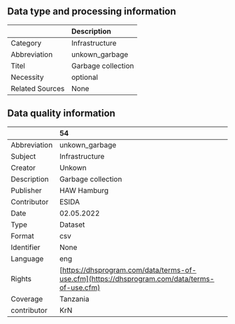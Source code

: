 ## Data type and processing information 

|                 | Description        |
|:----------------|:-------------------|
| Category        | Infrastructure     |
| Abbreviation    | unkown_garbage     |
| Titel           | Garbage collection |
| Necessity       | optional           |
| Related Sources | None               |

## Data quality information 

|              | 54                                                                                           |
|:-------------|:---------------------------------------------------------------------------------------------|
| Abbreviation | unkown_garbage                                                                               |
| Subject      | Infrastructure                                                                               |
| Creator      | Unkown                                                                                       |
| Description  | Garbage collection                                                                           |
| Publisher    | HAW Hamburg                                                                                  |
| Contributor  | ESIDA                                                                                        |
| Date         | 02.05.2022                                                                                   |
| Type         | Dataset                                                                                      |
| Format       | csv                                                                                          |
| Identifier   | None                                                                                         |
| Language     | eng                                                                                          |
| Rights       | [https://dhsprogram.com/data/terms-of-use.cfm](https://dhsprogram.com/data/terms-of-use.cfm) |
| Coverage     | Tanzania                                                                                     |
| contributor  | KrN                                                                                          |